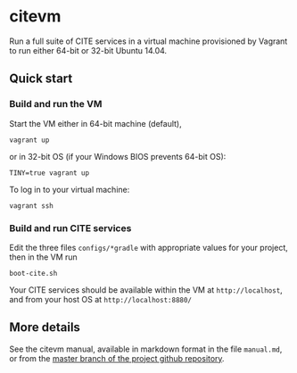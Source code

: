 # citevm #





Run a full suite of CITE services in a virtual machine provisioned by Vagrant to run either 64-bit or 32-bit Ubuntu 14.04.

## Quick start ##



### Build and run the VM

Start the VM either in 64-bit machine (default),

	vagrant up

 or in 32-bit OS (if your Windows BIOS prevents 64-bit OS):
 
    TINY=true vagrant up

To log in to your virtual machine:

    vagrant ssh
 

### Build and run CITE services ###


Edit the three files `configs/*gradle` with appropriate values for your project, then in the VM run

    boot-cite.sh

Your CITE services should be available within the VM at `http://localhost`, and from your host OS at `http://localhost:8880/`


## More details ##

See the citevm manual, available in markdown format in the file `manual.md`, or from the [master branch of the project github repository](https://github.com/cite-architecture/citevm/blob/master/manual.md).



